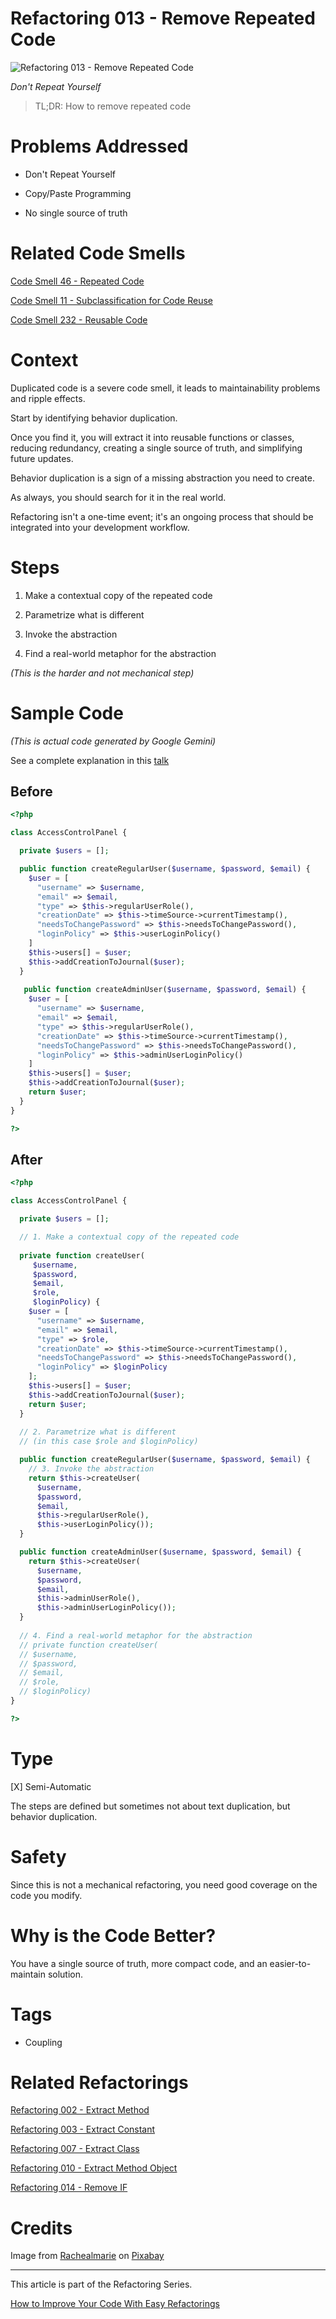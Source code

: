 # Refactoring 013 - Remove Repeated Code
            
![Refactoring 013 - Remove Repeated Code](Refactoring%20013%20-%20Remove%20Repeated%20Code.jpg)

*Don't Repeat Yourself*

> TL;DR: How to remove repeated code	     

# Problems Addressed

- Don't Repeat Yourself

- Copy/Paste Programming

- No single source of truth

# Related Code Smells

[Code Smell 46 - Repeated Code](https://github.com/mcsee/Software-Design-Articles/tree/main/Articles/Code%20Smells/Code%20Smell%2046%20-%20Repeated%20Code/readme.md)

[Code Smell 11 - Subclassification for Code Reuse](https://github.com/mcsee/Software-Design-Articles/tree/main/Articles/Code%20Smells/Code%20Smell%2011%20-%20Subclassification%20for%20Code%20Reuse/readme.md)

[Code Smell 232 - Reusable Code](https://github.com/mcsee/Software-Design-Articles/tree/main/Articles/Code%20Smells/Code%20Smell%20232%20-%20Reusable%20Code/readme.md)

# Context

Duplicated code is a severe code smell, it leads to maintainability problems and ripple effects.

Start by identifying behavior duplication.

Once you find it, you will extract it into reusable functions or classes, reducing redundancy, creating a single source of truth, and simplifying future updates.

Behavior duplication is a sign of a missing abstraction you need to create. 

As always, you should search for it in the real world.

Refactoring isn't a one-time event; it's an ongoing process that should be integrated into your development workflow. 

# Steps

1. Make a contextual copy of the repeated code

2. Parametrize what is different

3. Invoke the abstraction
 
4. Find a real-world metaphor for the abstraction

*(This is the harder and not mechanical step)*

# Sample Code

*(This is actual code generated by Google Gemini)*

See a complete explanation in this [talk](https://github.com/mcsee/Software-Design-Articles/tree/main/Articles/Artificial%20Intelligence/Clean%20Code%20With%20AI/readme.md)

## Before

<!-- [Gist Url](https://gist.github.com/mcsee/4faa40928a8ac53cca2d1381c8a2e1c2) -->

```php
<?php

class AccessControlPanel {

  private $users = [];

  public function createRegularUser($username, $password, $email) {
    $user = [
      "username" => $username,
      "email" => $email,
      "type" => $this->regularUserRole(),
      "creationDate" => $this->timeSource->currentTimestamp(),
      "needsToChangePassword" => $this->needsToChangePassword(),
      "loginPolicy" => $this->userLoginPolicy()
    ]
    $this->users[] = $user;
    $this->addCreationToJournal($user);
  }
  
   public function createAdminUser($username, $password, $email) {
    $user = [
      "username" => $username,
      "email" => $email,
      "type" => $this->regularUserRole(),
      "creationDate" => $this->timeSource->currentTimestamp(),
      "needsToChangePassword" => $this->needsToChangePassword(),
      "loginPolicy" => $this->adminUserLoginPolicy()
    ]
    $this->users[] = $user;
    $this->addCreationToJournal($user);
    return $user;
  }
} 

?>
```

## After

<!-- [Gist Url](https://gist.github.com/mcsee/9c90a11f4488bfbeded051d6e1be596a) -->

```php
<?php

class AccessControlPanel {

  private $users = [];

  // 1. Make a contextual copy of the repeated code
  
  private function createUser(
     $username, 
     $password,
     $email, 
     $role, 
     $loginPolicy) {
    $user = [
      "username" => $username,
      "email" => $email,
      "type" => $role,
      "creationDate" => $this->timeSource->currentTimestamp(),
      "needsToChangePassword" => $this->needsToChangePassword(),
      "loginPolicy" => $loginPolicy
    ];
    $this->users[] = $user;
    $this->addCreationToJournal($user);
    return $user;
  }
  
  // 2. Parametrize what is different
  // (in this case $role and $loginPolicy)

  public function createRegularUser($username, $password, $email) {
    // 3. Invoke the abstraction
    return $this->createUser(
      $username,
      $password,
      $email, 
      $this->regularUserRole(),
      $this->userLoginPolicy());
  }

  public function createAdminUser($username, $password, $email) {
    return $this->createUser(
      $username,
      $password,
      $email,
      $this->adminUserRole(), 
      $this->adminUserLoginPolicy());
  }
  
  // 4. Find a real-world metaphor for the abstraction
  // private function createUser(
  // $username, 
  // $password,
  // $email, 
  // $role, 
  // $loginPolicy)
}

?>
```

# Type

[X] Semi-Automatic

The steps are defined but sometimes not about text duplication, but behavior duplication.

# Safety

Since this is not a mechanical refactoring, you need good coverage on the code you modify.

# Why is the Code Better?

You have a single source of truth, more compact code, and an easier-to-maintain solution.

# Tags

- Coupling

# Related Refactorings

[Refactoring 002 - Extract Method](https://github.com/mcsee/Software-Design-Articles/tree/main/Articles/Refactorings/Refactoring%20002%20-%20Extract%20Method/readme.md)

[Refactoring 003 - Extract Constant](https://github.com/mcsee/Software-Design-Articles/tree/main/Articles/Refactorings/Refactoring%20003%20-%20Extract%20Constant/readme.md)

[Refactoring 007 - Extract Class](https://github.com/mcsee/Software-Design-Articles/tree/main/Articles/Refactorings/Refactoring%20007%20-%20Extract%20Class/readme.md)

[Refactoring 010 - Extract Method Object](https://github.com/mcsee/Software-Design-Articles/tree/main/Articles/Refactorings/Refactoring%20010%20-%20Extract%20Method%20Object/readme.md)

[Refactoring 014 - Remove IF](https://github.com/mcsee/Software-Design-Articles/tree/main/Articles/Refactorings/Refactoring%20014%20-%20Remove%20IF/readme.md)

# Credits

Image from [Rachealmarie](https://pixabay.com/users/rachealmarie-3893509/) on [Pixabay](https://pixabay.com/)

* * * 

This article is part of the Refactoring Series.

[How to Improve Your Code With Easy Refactorings](https://github.com/mcsee/Software-Design-Articles/tree/main/Articles/Refactorings/How%20to%20Improve%20your%20Code%20With%20Easy%20Refactorings/readme.md)